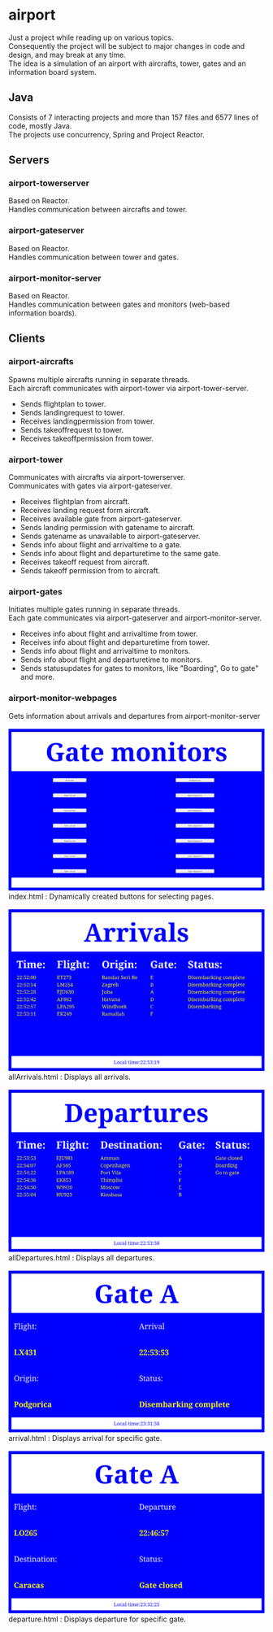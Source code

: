 # airport
Just a project while reading up on various topics.<br/>
Consequently the project will be subject to major changes in code and design,
and may break at any time.<br/>
The idea is a simulation of an airport with aircrafts, tower, gates and an information board system.

## Java
Consists of 7 interacting projects and more than 157 files and 6577 lines of code, mostly Java.<br/>
The projects use concurrency, Spring and Project Reactor.

## Servers
### airport-towerserver
Based on Reactor.<br/>
Handles communication between aircrafts and tower.<br/>

### airport-gateserver
Based on Reactor.<br/>
Handles communication between tower and gates.<br/>

### airport-monitor-server
Based on Reactor.<br/>
Handles communication between gates and monitors (web-based information boards).<br/>

## Clients
### airport-aircrafts
Spawns multiple aircrafts running in separate threads.<br/>
Each aircraft communicates with airport-tower via airport-tower-server.<br/>
* Sends flightplan to tower.
* Sends landingrequest to tower.
* Receives landingpermission from tower.
* Sends takeoffrequest to tower.
* Receives takeoffpermission from tower.

### airport-tower
Communicates with aircrafts via airport-towerserver.<br/>
Communicates with gates via airport-gateserver.<br/>
* Receives flightplan from aircraft.
* Receives landing request form aircraft.
* Receives available gate from airport-gateserver.
* Sends landing permission with gatename to aircraft.
* Sends gatename as unavailable to airport-gateserver.
* Sends info about flight and arrivaltime to a gate.
* Sends info about flight and departuretime to the same gate.
* Receives takeoff request from aircraft.
* Sends takeoff permission from to aircraft.

### airport-gates
Initiates multiple gates running in separate threads.<br/>
Each gate communicates via airport-gateserver and airport-monitor-server.<br/>
* Receives info about flight and arrivaltime from tower.
* Receives info about flight and departuretime from tower.
* Sends info about flight and arrivaltime to monitors.
* Sends info about flight and departuretime to monitors.
* Sends statusupdates for gates to monitors, like "Boarding", Go to gate" and more.

### airport-monitor-webpages
Gets information about arrivals and departures from airport-monitor-server
<br/>
<br/>
![Example image index](https://github.com/stein5750/airport/blob/master/airport-monitor-webpages/resources/examples/example_index.png)
index.html : Dynamically created buttons for selecting pages.
<br/>
<br/>
![Example image all arrivals](https://github.com/stein5750/airport/blob/master/airport-monitor-webpages/resources/examples/example_allArrivals.png)
allArrivals.html : Displays all arrivals.
<br/>
<br/>
![Example image all departures](https://github.com/stein5750/airport/blob/master/airport-monitor-webpages/resources/examples/example_allDepartures.png)
allDepartures.html : Displays all departures.
<br/>
<br/>
![Example image arrival](https://github.com/stein5750/airport/blob/master/airport-monitor-webpages/resources/examples/example_arrival.png)
arrival.html : Displays arrival for specific gate.
<br/>
<br/>
![Example image departure](https://github.com/stein5750/airport/blob/master/airport-monitor-webpages/resources/examples/example_departure.png)
departure.html : Displays departure for specific gate.
